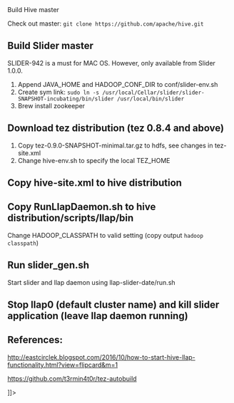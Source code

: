 <snippet>
  <content><![CDATA[
# ${1:Run LLAP on MAC OS}

## Build Hive master 
Check out master: `git clone https://github.com/apache/hive.git`
## Build Slider master
SLIDER-942 is a must for MAC OS. However, only available from Slider 1.0.0.
1. Append JAVA_HOME and HADOOP_CONF_DIR to conf/slider-env.sh
2. Create sym link: `sudo ln -s /usr/local/Cellar/slider/slider-SNAPSHOT-incubating/bin/slider /usr/local/bin/slider` 
3. Brew install zookeeper
## Download tez distribution (tez 0.8.4 and above)
1. Copy tez-0.9.0-SNAPSHOT-minimal.tar.gz to hdfs, see changes in tez-site.xml
2. Change hive-env.sh to specify the local TEZ_HOME
## Copy hive-site.xml to hive distribution

## Copy RunLlapDaemon.sh to hive distribution/scripts/llap/bin
Change HADOOP_CLASSPATH to valid setting (copy output `hadoop classpath`)
## Run slider_gen.sh
Start slider and llap daemon using llap-slider-date/run.sh
## Stop llap0 (default cluster name) and kill slider application (leave llap daemon running)

## References:

http://eastcirclek.blogspot.com/2016/10/how-to-start-hive-llap-functionality.html?view=flipcard&m=1

https://github.com/t3rmin4t0r/tez-autobuild
 
]]>
  </content>
</snippet>
